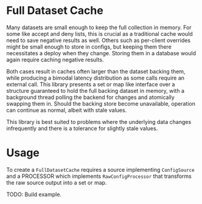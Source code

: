 Full Dataset Cache
==================

Many datasets are small enough to keep the full collection in memory. For some like accept and
deny lists, this is crucial as a traditional cache would need to save negative results as well.
Others such as per-client overrides might be small enough to store in configs, but keeping them
there necessitates a deploy when they change. Storing them in a database would again require 
caching negative results.

Both cases result in caches often larger than the dataset backing them, while producing a 
bimodal latency distribution as some calls require an external call. This library presents 
a set or map like interface over a structure guaranteed to hold the full backing dataset in
memory, with a background thread polling the backend for changes and atomically swapping them 
in. Should the backing store become unavailable, operation can continue as normal, albeit with
stale values.

This library is best suited to problems where the underlying data changes infrequently and
there is a tolerance for slightly stale values.


Usage
=====

To create a `FullDatasetCache` requires a source implementing `ConfigSource` and a PROCESSOR
which implements `RawConfigProcessor` that transforms the raw source output into a set or map.

TODO: Build example.